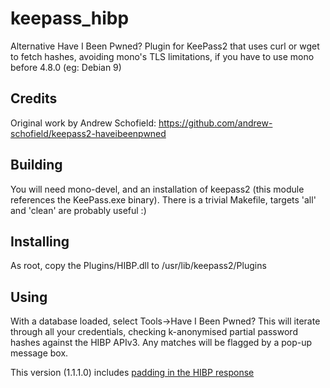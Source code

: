 # keepass_hibp
Alternative Have I Been Pwned? Plugin for KeePass2 that uses curl or wget to fetch hashes, avoiding mono's TLS limitations,
if you have to use mono before 4.8.0 (eg: Debian 9)

## Credits
Original work by Andrew Schofield: https://github.com/andrew-schofield/keepass2-haveibeenpwned

## Building
You will need mono-devel, and an installation of keepass2 (this module references the KeePass.exe binary). There is a trivial
Makefile, targets 'all' and 'clean' are probably useful :)

## Installing
As root, copy the Plugins/HIBP.dll to /usr/lib/keepass2/Plugins

## Using
With a database loaded, select Tools->Have I Been Pwned? This will iterate through all your credentials, checking k-anonymised
partial password hashes against the HIBP APIv3. Any matches will be flagged by a pop-up message box.

This version (1.1.1.0) includes [padding in the HIBP response](https://haveibeenpwned.com/API/v3#PwnedPasswordsPadding)
